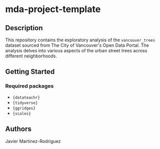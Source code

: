 # mda-project-template

## Description

This repository contains the  exploratory analysis of the `vancouver_trees` dataset sourced from The City of Vancouver's Open Data Portal. The analysis delves into various aspects of the urban street trees across different neighborhoods.

## Getting Started

### Required packages

* `{datateachr}`
* `{tidyverse}`
* `{ggridges}`
* `{scales}`



## Authors

Javier Martinez-Rodriguez

